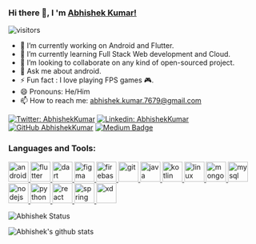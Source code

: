 ### Hi there 👋, I 'm [Abhishek Kumar!](https://www.linkedin.com/in/abhishekkumar01/)

![visitors](https://visitor-badge.laobi.icu/badge?page_id=imabhishekkumar.imabhishekkumar)

- 🔭 I’m currently working on Android and Flutter.
- 🌱 I’m currently learning Full Stack Web development and Cloud.
- 👯 I’m looking to collaborate on any kind of open-sourced project.
- 💬 Ask me about android.
- ⚡ Fun fact : I love playing FPS games 🎮.
- 😄 Pronouns: He/Him
- 📫 How to reach me: abhishek.kumar.7679@gmail.com

[![Twitter: AbhishekKumar](https://img.shields.io/twitter/follow/_abhishekkumarr?style=social)](https://twitter.com/_abhishekkumarr)
[![Linkedin: AbhishekKumar](https://img.shields.io/badge/-abhishekkumar01-blue?style=flat-square&logo=Linkedin&logoColor=white&link=https://www.linkedin.com/in/abhishekkumar01/)](https://www.linkedin.com/in/abhishekkumar01/)
[![GitHub AbhishekKumar](https://img.shields.io/github/followers/imabhishekkumar?label=follow&style=social)](https://github.com/imabhishekkumar)
[![Medium Badge](http://img.shields.io/badge/-@imabhishekkumar-1ca0f1?style=social&logo=Medium&logoColor=black&link=https://medium.com/@imabhishekkumar)](https://medium.com/@imabhishekkumar)<br/>


<h3 align="left">Languages and Tools:</h3>
<p align="left"> <a href="https://developer.android.com" target="_blank"> <img src="https://devicons.github.io/devicon/devicon.git/icons/android/android-original-wordmark.svg" alt="android" width="40" height="40"/><a href="https://flutter.dev" target="_blank"> <img src="https://www.vectorlogo.zone/logos/flutterio/flutterio-icon.svg" alt="flutter" width="40" height="40"/> </a>  <a href="https://dart.dev" target="_blank"> <img src="https://www.vectorlogo.zone/logos/dartlang/dartlang-icon.svg" alt="dart" width="40" height="40"/> </a> <a href="https://www.figma.com/" target="_blank"> <img src="https://www.vectorlogo.zone/logos/figma/figma-icon.svg" alt="figma" width="40" height="40"/> </a> <a href="https://firebase.google.com/" target="_blank"> <img src="https://www.vectorlogo.zone/logos/firebase/firebase-icon.svg" alt="firebase" width="40" height="40"/> </a>  </a> <a href="https://git-scm.com/" target="_blank"> <img src="https://www.vectorlogo.zone/logos/git-scm/git-scm-icon.svg" alt="git" width="40" height="40"/> </a> <a href="https://www.java.com" target="_blank"> <img src="https://devicons.github.io/devicon/devicon.git/icons/java/java-original-wordmark.svg" alt="java" width="40" height="40"/> </a> <a href="https://kotlinlang.org" target="_blank"> <img src="https://www.vectorlogo.zone/logos/kotlinlang/kotlinlang-icon.svg" alt="kotlin" width="40" height="40"/> </a> <a href="https://www.linux.org/" target="_blank"> <img src="https://devicons.github.io/devicon/devicon.git/icons/linux/linux-original.svg" alt="linux" width="40" height="40"/> </a> <a href="https://www.mongodb.com/" target="_blank"> <img src="https://devicons.github.io/devicon/devicon.git/icons/mongodb/mongodb-original-wordmark.svg" alt="mongodb" width="40" height="40"/> </a> <a href="https://www.mysql.com/" target="_blank"> <img src="https://devicons.github.io/devicon/devicon.git/icons/mysql/mysql-original-wordmark.svg" alt="mysql" width="40" height="40"/> </a> <a href="https://nodejs.org" target="_blank"> <img src="https://devicons.github.io/devicon/devicon.git/icons/nodejs/nodejs-original-wordmark.svg" alt="nodejs" width="40" height="40"/> </a> <a href="https://www.python.org" target="_blank"> <img src="https://devicons.github.io/devicon/devicon.git/icons/python/python-original.svg" alt="python" width="40" height="40"/> </a> <a href="https://reactjs.org/" target="_blank"> <img src="https://devicons.github.io/devicon/devicon.git/icons/react/react-original-wordmark.svg" alt="react" width="40" height="40"/> </a> <a href="https://spring.io/" target="_blank"> <img src="https://www.vectorlogo.zone/logos/springio/springio-icon.svg" alt="spring" width="40" height="40"/> </a> <a href="https://www.adobe.com/products/xd.html" target="_blank"> <img src="https://cdn.worldvectorlogo.com/logos/adobe-xd.svg" alt="xd" width="40" height="40"/> </a> </p>

![Abhishek Status](https://github-readme-stats.vercel.app/api/top-langs/?username=imabhishekkumar&hide_langs_below=1&layout=compact)


![Abhishek's github stats](https://github-readme-stats.vercel.app/api?username=imabhishekkumar&show_icons=true&hide_border=true)
